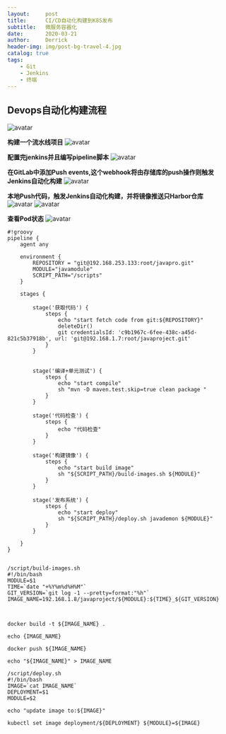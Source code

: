 ```yaml
---
layout:     post
title:      CI/CD自动化构建到K8S发布
subtitle:   微服务容器化
date:       2020-03-21
author:     Derrick
header-img: img/post-bg-travel-4.jpg
catalog: true
tags:
    - Git
    - Jenkins
    - 终端
---
```





## Devops自动化构建流程
![avatar](/img/2020-03-22-jenkins/step1.png)

**构建一个流水线项目**
![avatar](/img/2020-03-22-jenkins/step2.png)


**配置完jenkins并且编写pipeline脚本**
![avatar](/img/2020-03-22-jenkins/step3.png)



**在GitLab中添加Push events,这个webhook将由存储库的push操作则触发Jenkins自动化构建**
![avatar](/img/2020-03-22-jenkins/step4.png)


**本地Push代码，触发Jenkins自动化构建，并将镜像推送只Harbor仓库**
![avatar](/img/2020-03-22-jenkins/step5.png)
![avatar](/img/2020-03-22-jenkins/step6.png)


**查看Pod状态**
![avatar](/img/2020-03-22-jenkins/ste7.png)






```
#!groovy
pipeline {
	agent any

	environment {
		REPOSITORY = "git@192.168.253.133:root/javapro.git"
		MODULE="javamodule"
		SCRIPT_PATH="/scripts"
	}

	stages {

		stage('获取代码') {
			steps {
				echo "start fetch code from git:${REPOSITORY}"
				deleteDir()
				git credentialsId: 'c9b1967c-6fee-438c-a45d-821c5b37918b', url: 'git@192.168.1.7:root/javaproject.git'
			}   
		}
		
		
	    stage('编译+单元测试') {
			steps {
				echo "start compile"
				sh "mvn -D maven.test.skip=true clean package "		
			}    
		}   
		
	    stage('代码检查') {
			steps {
				echo "代码检查"
			}    
		}
		
	    stage('构建镜像') {
			steps {
				echo "start build image"
				sh "${SCRIPT_PATH}/build-images.sh ${MODULE}"
			}    
		}

	    stage('发布系统') {
			steps {
				echo "start deploy"
				sh "${SCRIPT_PATH}/deploy.sh javademon ${MODULE}"
			}    
		}
		
	}
}


```

```
/script/build-images.sh
#!/bin/bash
MODULE=$1
TIME=`date "+%Y%m%d%H%M"`
GIT_VERSION=`git log -1 --pretty=format:"%h"`
IMAGE_NAME=192.168.1.8/javaproject/${MODULE}:${TIME}_${GIT_VERSION}



docker build -t ${IMAGE_NAME} .

echo {IMAGE_NAME}

docker push ${IMAGE_NAME}

echo "${IMAGE_NAME}" > IMAGE_NAME

```

```
/script/deploy.sh
#!/bin/bash
IMAGE=`cat IMAGE_NAME`
DEPLOYMENT=$1
MODULE=$2

echo "update image to:${IMAGE}"

kubectl set image deployment/${DEPLOYMENT} ${MODULE}=${IMAGE}


```
